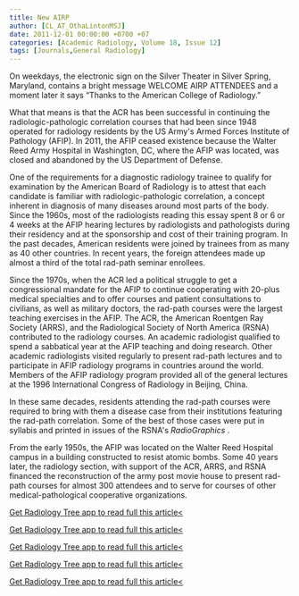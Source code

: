 ```yaml
---
title: New AIRP
author: [CL_AT_OthaLintonMSJ]
date: 2011-12-01 00:00:00 +0700 +07
categories: [Academic Radiology, Volume 18, Issue 12]
tags: [Journals,General Radiology]
---
```

On weekdays, the electronic sign on the Silver Theater in Silver Spring, Maryland, contains a bright message WELCOME AIRP ATTENDEES and a moment later it says “Thanks to the American College of Radiology.”

What that means is that the ACR has been successful in continuing the radiologic-pathologic correlation courses that had been since 1948 operated for radiology residents by the US Army's Armed Forces Institute of Pathology (AFIP). In 2011, the AFIP ceased existence because the Walter Reed Army Hospital in Washington, DC, where the AFIP was located, was closed and abandoned by the US Department of Defense.

One of the requirements for a diagnostic radiology trainee to qualify for examination by the American Board of Radiology is to attest that each candidate is familiar with radiologic-pathologic correlation, a concept inherent in diagnosis of many diseases around most parts of the body. Since the 1960s, most of the radiologists reading this essay spent 8 or 6 or 4 weeks at the AFIP hearing lectures by radiologists and pathologists during their residency and at the sponsorship and cost of their training program. In the past decades, American residents were joined by trainees from as many as 40 other countries. In recent years, the foreign attendees made up almost a third of the total rad-path seminar enrollees.

Since the 1970s, when the ACR led a political struggle to get a congressional mandate for the AFIP to continue cooperating with 20-plus medical specialties and to offer courses and patient consultations to civilians, as well as military doctors, the rad-path courses were the largest teaching exercises in the AFIP. The ACR, the American Roentgen Ray Society (ARRS), and the Radiological Society of North America (RSNA) contributed to the radiology courses. An academic radiologist qualified to spend a sabbatical year at the AFIP teaching and doing research. Other academic radiologists visited regularly to present rad-path lectures and to participate in AFIP radiology programs in countries around the world. Members of the AFIP radiology program provided all of the general lectures at the 1996 International Congress of Radiology in Beijing, China.

In these same decades, residents attending the rad-path courses were required to bring with them a disease case from their institutions featuring the rad-path correlation. Some of the best of those cases were put in syllabis and printed in issues of the RSNA's _RadioGraphics_ .

From the early 1950s, the AFIP was located on the Walter Reed Hospital campus in a building constructed to resist atomic bombs. Some 40 years later, the radiology section, with support of the ACR, ARRS, and RSNA financed the reconstruction of the army post movie house to present rad-path courses for almost 300 attendees and to serve for courses of other medical-pathological cooperative organizations.

[Get Radiology Tree app to read full this article<](https://clinicalpub.com/app)

[Get Radiology Tree app to read full this article<](https://clinicalpub.com/app)

[Get Radiology Tree app to read full this article<](https://clinicalpub.com/app)

[Get Radiology Tree app to read full this article<](https://clinicalpub.com/app)

[Get Radiology Tree app to read full this article<](https://clinicalpub.com/app)